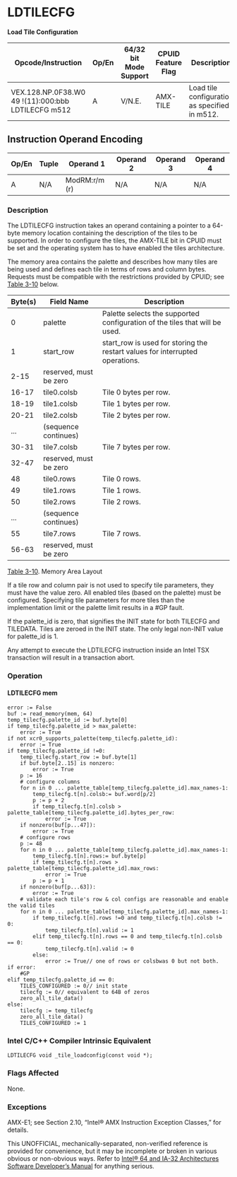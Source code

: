 # LDTILECFG

**Load Tile Configuration**

| Opcode/Instruction                                 | Op/En | 64/32 bit Mode Support | CPUID Feature Flag | Description                                   |
| -------------------------------------------------- | ----- | ---------------------- | ------------------ | --------------------------------------------- |
| VEX.128.NP.0F38.W0 49 !(11):000:bbb LDTILECFG m512 | A     | V/N.E.                 | AMX-TILE           | Load tile configuration as specified in m512. |

## Instruction Operand Encoding

| Op/En | Tuple | Operand 1     | Operand 2 | Operand 3 | Operand 4 |
| ----- | ----- | ------------- | --------- | --------- | --------- |
| A     | N/A   | ModRM:r/m (r) | N/A       | N/A       | N/A       |

### Description

The LDTILECFG instruction takes an operand containing a pointer to a 64-byte memory location containing the description of the tiles to be supported. In order to configure the tiles, the AMX-TILE bit in CPUID must be set and the operating system has to have enabled the tiles architecture.

The memory area contains the palette and describes how many tiles are being used and defines each tile in terms of rows and column bytes. Requests must be compatible with the restrictions provided by CPUID; see [Table 3-10](/x86/cpuid#tbl-3-10) below.

| Byte(s) | Field Name             | Description                                                                  |
| ------- | ---------------------- | ---------------------------------------------------------------------------- |
| 0       | palette                | Palette selects the supported configuration of the tiles that will be used.  |
| 1       | start_row              | start_row is used for storing the restart values for interrupted operations. |
| 2-15    | reserved, must be zero |                                                                              |
| 16-17   | tile0.colsb            | Tile 0 bytes per row.                                                        |
| 18-19   | tile1.colsb            | Tile 1 bytes per row.                                                        |
| 20-21   | tile2.colsb            | Tile 2 bytes per row.                                                        |
| ...     | (sequence continues)   |                                                                              |
| 30-31   | tile7.colsb            | Tile 7 bytes per row.                                                        |
| 32-47   | reserved, must be zero |                                                                              |
| 48      | tile0.rows             | Tile 0 rows.                                                                 |
| 49      | tile1.rows             | Tile 1 rows.                                                                 |
| 50      | tile2.rows             | Tile 2 rows.                                                                 |
| ...     | (sequence continues)   |                                                                              |
| 55      | tile7.rows             | Tile 7 rows.                                                                 |
| 56-63   | reserved, must be zero |                                                                              |

[Table 3-10](/x86/cpuid#tbl-3-10). Memory Area Layout

If a tile row and column pair is not used to specify tile parameters, they must have the value zero. All enabled tiles (based on the palette) must be configured. Specifying tile parameters for more tiles than the implementation limit or the palette limit results in a #​​​​GP fault.

If the palette_id is zero, that signifies the INIT state for both TILECFG and TILEDATA. Tiles are zeroed in the INIT state. The only legal non-INIT value for palette_id is 1.

Any attempt to execute the LDTILECFG instruction inside an Intel TSX transaction will result in a transaction abort.

### Operation

#### LDTILECFG mem

```
error := False
buf := read_memory(mem, 64)
temp_tilecfg.palette_id := buf.byte[0]
if temp_tilecfg.palette_id > max_palette:
    error := True
if not xcr0_supports_palette(temp_tilecfg.palette_id):
    error := True
if temp_tilecfg.palette_id !=0:
    temp_tilecfg.start_row := buf.byte[1]
    if buf.byte[2..15] is nonzero:
        error := True
    p := 16
    # configure columns
    for n in 0 ... palette_table[temp_tilecfg.palette_id].max_names-1:
        temp_tilecfg.t[n].colsb:= buf.word[p/2]
        p := p + 2
        if temp_tilecfg.t[n].colsb > palette_table[temp_tilecfg.palette_id].bytes_per_row:
            error := True
    if nonzero(buf[p...47]):
        error := True
    # configure rows
    p := 48
    for n in 0 ... palette_table[temp_tilecfg.palette_id].max_names-1:
        temp_tilecfg.t[n].rows:= buf.byte[p]
        if temp_tilecfg.t[n].rows > palette_table[temp_tilecfg.palette_id].max_rows:
            error := True
        p := p + 1
    if nonzero(buf[p...63]):
        error := True
    # validate each tile's row & col configs are reasonable and enable the valid tiles
    for n in 0 ... palette_table[temp_tilecfg.palette_id].max_names-1:
        if temp_tilecfg.t[n].rows !=0 and temp_tilecfg.t[n].colsb != 0:
            temp_tilecfg.t[n].valid := 1
        elif temp_tilecfg.t[n].rows == 0 and temp_tilecfg.t[n].colsb == 0:
            temp_tilecfg.t[n].valid := 0
        else:
            error := True// one of rows or colsbwas 0 but not both.
if error:
    #​​​​GP
elif temp_tilecfg.palette_id == 0:
    TILES_CONFIGURED := 0// init state
    tilecfg := 0// equivalent to 64B of zeros
    zero_all_tile_data()
else:
    tilecfg := temp_tilecfg
    zero_all_tile_data()
    TILES_CONFIGURED := 1

```

### Intel C/C++ Compiler Intrinsic Equivalent

```
LDTILECFG void _tile_loadconfig(const void *);

```

### Flags Affected

None.

### Exceptions

AMX-E1; see Section 2.10, “Intel® AMX Instruction Exception Classes,” for details.

This UNOFFICIAL, mechanically-separated, non-verified reference is provided for convenience, but it may be
incomplete or broken in various obvious or non-obvious
ways. Refer to [Intel® 64 and IA-32 Architectures Software Developer’s Manual](https://software.intel.com/en-us/download/intel-64-and-ia-32-architectures-sdm-combined-volumes-1-2a-2b-2c-2d-3a-3b-3c-3d-and-4) for anything serious.
